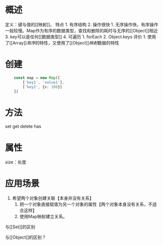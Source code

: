 # 概述
定义：键与值的[[映射]]。
特点
	1. 有序结构
	2. 操作很快
		1. 无序操作快，有序操作一般较慢。Map作为有序的数据类型，查找和删除的耗时与无序的[[Object]]相近
	3. key可以是任何[[数据类型]] 
	4. 可遍历
		1. forEach
		2. Object.keys
评价
	1. 使用了[[Array]]*有序*的特性，又使用了[[Object]]*映射*数据的特性
# 创建
```js
	const map = new Map([
		['key1', 'value1'],
		['key2', {x: 100}]
	])
```
# 方法
set
get
delete
has
# 属性
size：长度
# 应用场景
1. 希望两个对象创建关联【本身并没有关系】
	1. 把一个对象直接赋值为另一个对象的属性【两个对象本身没有关系，不适合这样】
	2. 使用Map映射建立关系。


与[[Set]]的区别

与[[Object]]的区别？